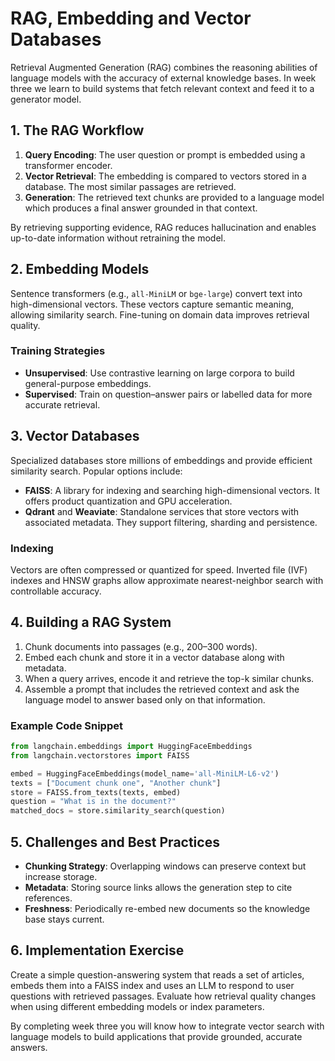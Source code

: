 # RAG, Embedding and Vector Databases

Retrieval Augmented Generation (RAG) combines the reasoning abilities of language models with the accuracy of external knowledge bases. In week three we learn to build systems that fetch relevant context and feed it to a generator model.

## 1. The RAG Workflow
1. **Query Encoding**: The user question or prompt is embedded using a transformer encoder.
2. **Vector Retrieval**: The embedding is compared to vectors stored in a database. The most similar passages are retrieved.
3. **Generation**: The retrieved text chunks are provided to a language model which produces a final answer grounded in that context.

By retrieving supporting evidence, RAG reduces hallucination and enables up-to-date information without retraining the model.

## 2. Embedding Models
Sentence transformers (e.g., `all-MiniLM` or `bge-large`) convert text into high-dimensional vectors. These vectors capture semantic meaning, allowing similarity search. Fine-tuning on domain data improves retrieval quality.

### Training Strategies
- **Unsupervised**: Use contrastive learning on large corpora to build general-purpose embeddings.
- **Supervised**: Train on question–answer pairs or labelled data for more accurate retrieval.

## 3. Vector Databases
Specialized databases store millions of embeddings and provide efficient similarity search. Popular options include:
- **FAISS**: A library for indexing and searching high-dimensional vectors. It offers product quantization and GPU acceleration.
- **Qdrant** and **Weaviate**: Standalone services that store vectors with associated metadata. They support filtering, sharding and persistence.

### Indexing
Vectors are often compressed or quantized for speed. Inverted file (IVF) indexes and HNSW graphs allow approximate nearest-neighbor search with controllable accuracy.

## 4. Building a RAG System
1. Chunk documents into passages (e.g., 200–300 words).
2. Embed each chunk and store it in a vector database along with metadata.
3. When a query arrives, encode it and retrieve the top-k similar chunks.
4. Assemble a prompt that includes the retrieved context and ask the language model to answer based only on that information.

### Example Code Snippet
```python
from langchain.embeddings import HuggingFaceEmbeddings
from langchain.vectorstores import FAISS

embed = HuggingFaceEmbeddings(model_name='all-MiniLM-L6-v2')
texts = ["Document chunk one", "Another chunk"]
store = FAISS.from_texts(texts, embed)
question = "What is in the document?"
matched_docs = store.similarity_search(question)
```

## 5. Challenges and Best Practices
- **Chunking Strategy**: Overlapping windows can preserve context but increase storage.
- **Metadata**: Storing source links allows the generation step to cite references.
- **Freshness**: Periodically re-embed new documents so the knowledge base stays current.

## 6. Implementation Exercise
Create a simple question-answering system that reads a set of articles, embeds them into a FAISS index and uses an LLM to respond to user questions with retrieved passages. Evaluate how retrieval quality changes when using different embedding models or index parameters.

By completing week three you will know how to integrate vector search with language models to build applications that provide grounded, accurate answers.

